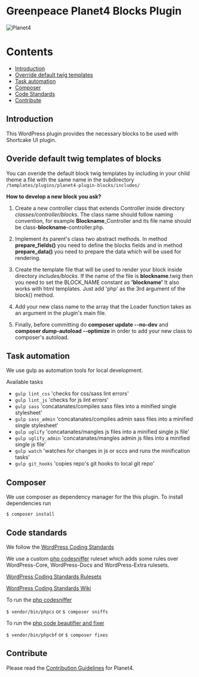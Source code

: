 # Greenpeace Planet4 Blocks Plugin

![Planet4](./planet4.png)


# Contents
- [Introduction](#introduction)
- [Override default twig templates](#overide-default-twig-templates-of-blocks)
- [Task automation](#task-automation)
- [Composer](#composer)
- [Code Standards](#code-standards)
- [Contribute](#contribute)

## Introduction

This WordPress plugin provides the necessary blocks to be used with Shortcake UI plugin.

## Overide default twig templates of blocks

You can overide the default block twig templates by including in your child theme a file with the same name in the subdirectory
`/templates/plugins/planet4-plugin-blocks/includes/`


**How to develop a new block you ask?**

1. Create a new controller class that extends Controller inside directory _classes/controller/blocks_. The class name should follow naming convention, for example **Blockname**_Controller and its file name should be class-**blockname**-controller.php.

2. Implement its parent's class two abstract methods. In method **prepare_fields()** you need to define the blocks fields and in method **prepare_data()** you need to prepare the data which will be used for rendering.

3. Create the template file that will be used to render your block inside directory _includes/blocks_. If the name of the file is **blockname**.twig then
you need to set the BLOCK_NAME constant as **'blockname'** It also works with html templates. Just add 'php' as the 3rd argument of the block() method.

4. Add your new class name to the array that the Loader function takes as an argument in the plugin's main file.

5. Finally, before committing do **composer update --no-dev** and **composer dump-autoload --optimize** in order to add your new class to composer's autoload.


## Task automation
We use gulp as automation tools for local development.

Available tasks

* `gulp lint_css` 'checks for css/sass lint errors'
* `gulp lint_js` 'checks for js lint errors'
* `gulp sass` 'concatanates/compiles sass files into a minified single stylesheet'
* `gulp sass_admin` 'concatanates/compiles admin sass files into a minified single stylesheet'
* `gulp uglify` 'concatanates/mangles js files into a minified single js file'
* `gulp uglify_admin` 'concatanates/mangles admin js files into a minified single js file'
* `gulp watch` 'watches for changes in js or sccs and runs the minification tasks'
* `gulp git_hooks` 'copies repo's git hooks to local git repo'

## Composer
We use composer as dependency manager for the this plugin.
To install dependencies run

`$ composer install`

## Code standards
We follow the [WordPress Coding Standards](https://make.wordpress.org/core/handbook/best-practices/coding-standards/php/)

We use a custom [php codesniffer](https://github.com/squizlabs/PHP_CodeSniffer) ruleset which adds some rules over WordPress-Core, WordPress-Docs and WordPress-Extra rulesets.

[WordPress Coding Standards Rulesets](https://github.com/WordPress/WordPress-Coding-Standards)

[WordPress Coding Standards Wiki](https://github.com/WordPress/WordPress-Coding-Standards/wiki)

To run the [php codesniffer](https://github.com/squizlabs/PHP_CodeSniffer)

`$ vendor/bin/phpcs` 
or 
`$ composer sniffs`

To run the [php code beautifier and fixer](https://github.com/squizlabs/PHP_CodeSniffer/wiki/Fixing-Errors-Automatically)

`$ vendor/bin/phpcbf` 
or 
`$ composer fixes`

## Contribute

Please read the [Contribution Guidelines](https://planet4.greenpeace.org/handbook/dev-contribute-to-planet4/) for Planet4.
